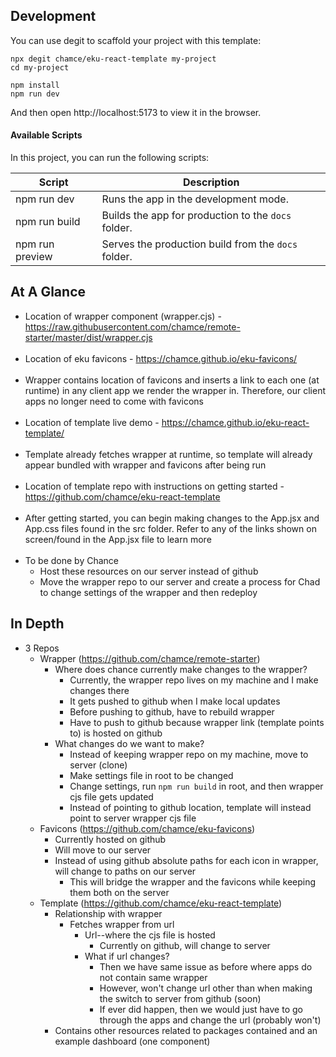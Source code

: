 ## Development

You can use degit to scaffold your project with this template:

```
npx degit chamce/eku-react-template my-project
cd my-project

npm install
npm run dev
```

And then open http://localhost:5173 to view it in the browser.

#### Available Scripts

In this project, you can run the following scripts:

| Script          | Description                                         |
| --------------- | --------------------------------------------------- |
| npm run dev     | Runs the app in the development mode.               |
| npm run build   | Builds the app for production to the `docs` folder. |
| npm run preview | Serves the production build from the `docs` folder. |

## At A Glance

- Location of wrapper component (wrapper.cjs) - https://raw.githubusercontent.com/chamce/remote-starter/master/dist/wrapper.cjs
  <br /><br />
- Location of eku favicons - https://chamce.github.io/eku-favicons/
  <br /><br />
- Wrapper contains location of favicons and inserts a link to each one (at runtime) in any client app we render the wrapper in. Therefore, our client apps no longer need to come with favicons
  <br /><br />
- Location of template live demo - https://chamce.github.io/eku-react-template/
  <br /><br />
- Template already fetches wrapper at runtime, so template will already appear bundled with wrapper and favicons after being run
  <br /><br />
- Location of template repo with instructions on getting started - https://github.com/chamce/eku-react-template
  <br /><br />
- After getting started, you can begin making changes to the App.jsx and App.css files found in the src folder. Refer to any of the links shown on screen/found in the App.jsx file to learn more
  <br /><br />
- To be done by Chance
  - Host these resources on our server instead of github
  - Move the wrapper repo to our server and create a process for Chad to change settings of the wrapper and then redeploy

## In Depth

- 3 Repos
  - Wrapper (https://github.com/chamce/remote-starter)
    - Where does chance currently make changes to the wrapper?
      - Currently, the wrapper repo lives on my machine and I make changes there
      - It gets pushed to github when I make local updates
      - Before pushing to github, have to rebuild wrapper
      - Have to push to github because wrapper link (template points to) is hosted on github
    - What changes do we want to make?
      - Instead of keeping wrapper repo on my machine, move to server (clone)
      - Make settings file in root to be changed
      - Change settings, run `npm run build` in root, and then wrapper cjs file gets updated
      - Instead of pointing to github location, template will instead point to server wrapper cjs file
  - Favicons (https://github.com/chamce/eku-favicons)
    - Currently hosted on github
    - Will move to our server
    - Instead of using github absolute paths for each icon in wrapper, will change to paths on our server
      - This will bridge the wrapper and the favicons while keeping them both on the server
  - Template (https://github.com/chamce/eku-react-template)
    - Relationship with wrapper
      - Fetches wrapper from url
        - Url--where the cjs file is hosted
          - Currently on github, will change to server
        - What if url changes?
          - Then we have same issue as before where apps do not contain same wrapper
          - However, won't change url other than when making the switch to server from github (soon)
          - If ever did happen, then we would just have to go through the apps and change the url (probably won't)
    - Contains other resources related to packages contained and an example dashboard (one component)
